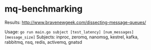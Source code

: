 mq-benchmarking
==========================

Results: http://www.bravenewgeek.com/dissecting-message-queues/

Usage: `go run main.go subject [test_latency] [num_messages] [message_size]`
Subjects: inproc, zeromq, nanomsg, kestrel, kafka, rabbitmq, nsq, redis, activemq, gnatsd
